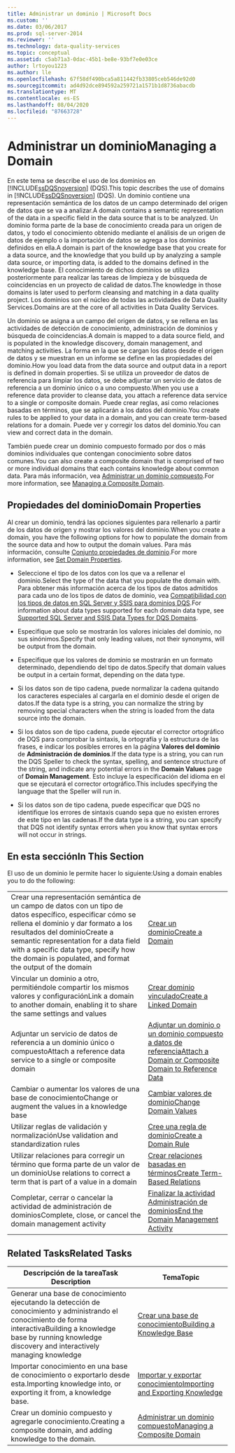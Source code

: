 ```yaml
---
title: Administrar un dominio | Microsoft Docs
ms.custom: ''
ms.date: 03/06/2017
ms.prod: sql-server-2014
ms.reviewer: ''
ms.technology: data-quality-services
ms.topic: conceptual
ms.assetid: c5ab71a3-0dac-45b1-be8e-93bf7e0e03ce
author: lrtoyou1223
ms.author: lle
ms.openlocfilehash: 67f58df490bca5a811442fb33805ceb546de92d0
ms.sourcegitcommit: ad4d92dce894592a259721a1571b1d8736abacdb
ms.translationtype: MT
ms.contentlocale: es-ES
ms.lasthandoff: 08/04/2020
ms.locfileid: "87663728"
---
```

# <a name="managing-a-domain"></a><span data-ttu-id="77187-102">Administrar un dominio</span><span class="sxs-lookup"><span data-stu-id="77187-102">Managing a Domain</span></span>
  <span data-ttu-id="77187-103">En este tema se describe el uso de los dominios en [!INCLUDE[ssDQSnoversion](../includes/ssdqsnoversion-md.md)] (DQS).</span><span class="sxs-lookup"><span data-stu-id="77187-103">This topic describes the use of domains in [!INCLUDE[ssDQSnoversion](../includes/ssdqsnoversion-md.md)] (DQS).</span></span> <span data-ttu-id="77187-104">Un dominio contiene una representación semántica de los datos de un campo determinado del origen de datos que se va a analizar.</span><span class="sxs-lookup"><span data-stu-id="77187-104">A domain contains a semantic representation of the data in a specific field in the data source that is to be analyzed.</span></span> <span data-ttu-id="77187-105">Un dominio forma parte de la base de conocimiento creada para un origen de datos, y todo el conocimiento obtenido mediante el análisis de un origen de datos de ejemplo o la importación de datos se agrega a los dominios definidos en ella.</span><span class="sxs-lookup"><span data-stu-id="77187-105">A domain is part of the knowledge base that you create for a data source, and the knowledge that you build up by analyzing a sample data source, or importing data, is added to the domains defined in the knowledge base.</span></span> <span data-ttu-id="77187-106">El conocimiento de dichos dominios se utiliza posteriormente para realizar las tareas de limpieza y de búsqueda de coincidencias en un proyecto de calidad de datos.</span><span class="sxs-lookup"><span data-stu-id="77187-106">The knowledge in those domains is later used to perform cleansing and matching in a data quality project.</span></span> <span data-ttu-id="77187-107">Los dominios son el núcleo de todas las actividades de Data Quality Services.</span><span class="sxs-lookup"><span data-stu-id="77187-107">Domains are at the core of all activities in Data Quality Services.</span></span>  
  
 <span data-ttu-id="77187-108">Un dominio se asigna a un campo del origen de datos, y se rellena en las actividades de detección de conocimiento, administración de dominios y búsqueda de coincidencias.</span><span class="sxs-lookup"><span data-stu-id="77187-108">A domain is mapped to a data source field, and is populated in the knowledge discovery, domain management, and matching activities.</span></span> <span data-ttu-id="77187-109">La forma en la que se cargan los datos desde el origen de datos y se muestran en un informe se define en las propiedades del dominio.</span><span class="sxs-lookup"><span data-stu-id="77187-109">How you load data from the data source and output data in a report is defined in domain properties.</span></span> <span data-ttu-id="77187-110">Si se utiliza un proveedor de datos de referencia para limpiar los datos, se debe adjuntar un servicio de datos de referencia a un dominio único o a uno compuesto.</span><span class="sxs-lookup"><span data-stu-id="77187-110">When you use a reference data provider to cleanse data, you attach a reference data service to a single or composite domain.</span></span> <span data-ttu-id="77187-111">Puede crear reglas, así como relaciones basadas en términos, que se aplicarán a los datos del dominio.</span><span class="sxs-lookup"><span data-stu-id="77187-111">You create rules to be applied to your data in a domain, and you can create term-based relations for a domain.</span></span> <span data-ttu-id="77187-112">Puede ver y corregir los datos del dominio.</span><span class="sxs-lookup"><span data-stu-id="77187-112">You can view and correct data in the domain.</span></span>  
  
 <span data-ttu-id="77187-113">También puede crear un dominio compuesto formado por dos o más dominios individuales que contengan conocimiento sobre datos comunes.</span><span class="sxs-lookup"><span data-stu-id="77187-113">You can also create a composite domain that is comprised of two or more individual domains that each contains knowledge about common data.</span></span> <span data-ttu-id="77187-114">Para más información, vea [Administrar un dominio compuesto](../../2014/data-quality-services/managing-a-composite-domain.md).</span><span class="sxs-lookup"><span data-stu-id="77187-114">For more information, see [Managing a Composite Domain](../../2014/data-quality-services/managing-a-composite-domain.md).</span></span>  
  
## <a name="domain-properties"></a><span data-ttu-id="77187-115">Propiedades del dominio</span><span class="sxs-lookup"><span data-stu-id="77187-115">Domain Properties</span></span>  
 <span data-ttu-id="77187-116">Al crear un dominio, tendrá las opciones siguientes para rellenarlo a partir de los datos de origen y mostrar los valores del dominio.</span><span class="sxs-lookup"><span data-stu-id="77187-116">When you create a domain, you have the following options for how to populate the domain from the source data and how to output the domain values.</span></span> <span data-ttu-id="77187-117">Para más información, consulte [Conjunto propiedades de dominio](../../2014/data-quality-services/set-domain-properties.md).</span><span class="sxs-lookup"><span data-stu-id="77187-117">For more information, see [Set Domain Properties](../../2014/data-quality-services/set-domain-properties.md).</span></span>  
  
-   <span data-ttu-id="77187-118">Seleccione el tipo de los datos con los que va a rellenar el dominio.</span><span class="sxs-lookup"><span data-stu-id="77187-118">Select the type of the data that you populate the domain with.</span></span> <span data-ttu-id="77187-119">Para obtener más información acerca de los tipos de datos admitidos para cada uno de los tipos de datos de dominio, vea [Compatibilidad con los tipos de datos en SQL Server y SSIS para dominios DQS](../../2014/data-quality-services/supported-sql-server-and-ssis-data-types-for-dqs-domains.md).</span><span class="sxs-lookup"><span data-stu-id="77187-119">For information about data types supported for each domain data type, see [Supported SQL Server and SSIS Data Types for DQS Domains](../../2014/data-quality-services/supported-sql-server-and-ssis-data-types-for-dqs-domains.md).</span></span>  
  
-   <span data-ttu-id="77187-120">Especifique que solo se mostrarán los valores iniciales del dominio, no sus sinónimos.</span><span class="sxs-lookup"><span data-stu-id="77187-120">Specify that only leading values, not their synonyms, will be output from the domain.</span></span>  
  
-   <span data-ttu-id="77187-121">Especifique que los valores de dominio se mostrarán en un formato determinado, dependiendo del tipo de datos.</span><span class="sxs-lookup"><span data-stu-id="77187-121">Specify that domain values be output in a certain format, depending on the data type.</span></span>  
  
-   <span data-ttu-id="77187-122">Si los datos son de tipo cadena, puede normalizar la cadena quitando los caracteres especiales al cargarla en el dominio desde el origen de datos.</span><span class="sxs-lookup"><span data-stu-id="77187-122">If the data type is a string, you can normalize the string by removing special characters when the string is loaded from the data source into the domain.</span></span>  
  
-   <span data-ttu-id="77187-123">Si los datos son de tipo cadena, puede ejecutar el corrector ortográfico de DQS para comprobar la sintaxis, la ortografía y la estructura de las frases, e indicar los posibles errores en la página **Valores del dominio** de **Administración de dominios**.</span><span class="sxs-lookup"><span data-stu-id="77187-123">If the data type is a string, you can run the DQS Speller to check the syntax, spelling, and sentence structure of the string, and indicate any potential errors in the **Domain Values** page of **Domain Management**.</span></span> <span data-ttu-id="77187-124">Esto incluye la especificación del idioma en el que se ejecutará el corrector ortográfico.</span><span class="sxs-lookup"><span data-stu-id="77187-124">This includes specifying the language that the Speller will run in.</span></span>  
  
-   <span data-ttu-id="77187-125">Si los datos son de tipo cadena, puede especificar que DQS no identifique los errores de sintaxis cuando sepa que no existen errores de este tipo en las cadenas.</span><span class="sxs-lookup"><span data-stu-id="77187-125">If the data type is a string, you can specify that DQS not identify syntax errors when you know that syntax errors will not occur in strings.</span></span>  
  
## <a name="in-this-section"></a><span data-ttu-id="77187-126">En esta sección</span><span class="sxs-lookup"><span data-stu-id="77187-126">In This Section</span></span>  
 <span data-ttu-id="77187-127">El uso de un dominio le permite hacer lo siguiente:</span><span class="sxs-lookup"><span data-stu-id="77187-127">Using a domain enables you to do the following:</span></span>  
  
|||  
|-|-|  
|<span data-ttu-id="77187-128">Crear una representación semántica de un campo de datos con un tipo de datos específico, especificar cómo se rellena el dominio y dar formato a los resultados del dominio</span><span class="sxs-lookup"><span data-stu-id="77187-128">Create a semantic representation for a data field with a specific data type, specify how the domain is populated, and format the output of the domain</span></span>|[<span data-ttu-id="77187-129">Crear un dominio</span><span class="sxs-lookup"><span data-stu-id="77187-129">Create a Domain</span></span>](../../2014/data-quality-services/create-a-domain.md)|  
|<span data-ttu-id="77187-130">Vincular un dominio a otro, permitiéndole compartir los mismos valores y configuración</span><span class="sxs-lookup"><span data-stu-id="77187-130">Link a domain to another domain, enabling it to share the same settings and values</span></span>|[<span data-ttu-id="77187-131">Crear dominio vinculado</span><span class="sxs-lookup"><span data-stu-id="77187-131">Create a Linked Domain</span></span>](../../2014/data-quality-services/create-a-linked-domain.md)|  
|<span data-ttu-id="77187-132">Adjuntar un servicio de datos de referencia a un dominio único o compuesto</span><span class="sxs-lookup"><span data-stu-id="77187-132">Attach a reference data service to a single or composite domain</span></span>|[<span data-ttu-id="77187-133">Adjuntar un dominio o un dominio compuesto a datos de referencia</span><span class="sxs-lookup"><span data-stu-id="77187-133">Attach a Domain or Composite Domain to Reference Data</span></span>](../../2014/data-quality-services/attach-a-domain-or-composite-domain-to-reference-data.md)|  
|<span data-ttu-id="77187-134">Cambiar o aumentar los valores de una base de conocimiento</span><span class="sxs-lookup"><span data-stu-id="77187-134">Change or augment the values in a knowledge base</span></span>|[<span data-ttu-id="77187-135">Cambiar valores de dominio</span><span class="sxs-lookup"><span data-stu-id="77187-135">Change Domain Values</span></span>](../../2014/data-quality-services/change-domain-values.md)|  
|<span data-ttu-id="77187-136">Utilizar reglas de validación y normalización</span><span class="sxs-lookup"><span data-stu-id="77187-136">Use validation and standardization rules</span></span>|[<span data-ttu-id="77187-137">Cree una regla de dominio</span><span class="sxs-lookup"><span data-stu-id="77187-137">Create a Domain Rule</span></span>](../../2014/data-quality-services/create-a-domain-rule.md)|  
|<span data-ttu-id="77187-138">Utilizar relaciones para corregir un término que forma parte de un valor de un dominio</span><span class="sxs-lookup"><span data-stu-id="77187-138">Use relations to correct a term that is part of a value in a domain</span></span>|[<span data-ttu-id="77187-139">Crear relaciones basadas en términos</span><span class="sxs-lookup"><span data-stu-id="77187-139">Create Term-Based Relations</span></span>](../../2014/data-quality-services/create-term-based-relations.md)|  
|<span data-ttu-id="77187-140">Completar, cerrar o cancelar la actividad de administración de dominios</span><span class="sxs-lookup"><span data-stu-id="77187-140">Complete, close, or cancel the domain management activity</span></span>|[<span data-ttu-id="77187-141">Finalizar la actividad Administración de dominios</span><span class="sxs-lookup"><span data-stu-id="77187-141">End the Domain Management Activity</span></span>](../../2014/data-quality-services/end-the-domain-management-activity.md)|  
  
## <a name="related-tasks"></a><span data-ttu-id="77187-142">Related Tasks</span><span class="sxs-lookup"><span data-stu-id="77187-142">Related Tasks</span></span>  
  
|<span data-ttu-id="77187-143">Descripción de la tarea</span><span class="sxs-lookup"><span data-stu-id="77187-143">Task Description</span></span>|<span data-ttu-id="77187-144">Tema</span><span class="sxs-lookup"><span data-stu-id="77187-144">Topic</span></span>|  
|----------------------|-----------|  
|<span data-ttu-id="77187-145">Generar una base de conocimiento ejecutando la detección de conocimiento y administrando el conocimiento de forma interactiva</span><span class="sxs-lookup"><span data-stu-id="77187-145">Building a knowledge base by running knowledge discovery and interactively managing knowledge</span></span>|[<span data-ttu-id="77187-146">Crear una base de conocimiento</span><span class="sxs-lookup"><span data-stu-id="77187-146">Building a Knowledge Base</span></span>](../../2014/data-quality-services/building-a-knowledge-base.md)|  
|<span data-ttu-id="77187-147">Importar conocimiento en una base de conocimiento o exportarlo desde esta.</span><span class="sxs-lookup"><span data-stu-id="77187-147">Importing knowledge into, or exporting it from, a knowledge base.</span></span>|[<span data-ttu-id="77187-148">Importar y exportar conocimiento</span><span class="sxs-lookup"><span data-stu-id="77187-148">Importing and Exporting Knowledge</span></span>](../../2014/data-quality-services/importing-and-exporting-knowledge.md)|  
|<span data-ttu-id="77187-149">Crear un dominio compuesto y agregarle conocimiento.</span><span class="sxs-lookup"><span data-stu-id="77187-149">Creating a composite domain, and adding knowledge to the domain.</span></span>|[<span data-ttu-id="77187-150">Administrar un dominio compuesto</span><span class="sxs-lookup"><span data-stu-id="77187-150">Managing a Composite Domain</span></span>](../../2014/data-quality-services/managing-a-composite-domain.md)|  
  
  

